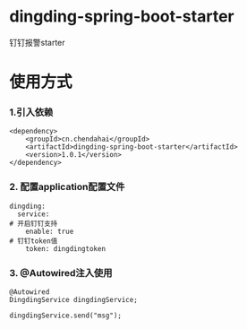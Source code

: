 # dingding-spring-boot-starter
钉钉报警starter

# 使用方式

### 1.引入依赖
```$xslt
<dependency>
    <groupId>cn.chendahai</groupId>
    <artifactId>dingding-spring-boot-starter</artifactId>
    <version>1.0.1</version>
</dependency>
```

### 2. 配置application配置文件
```$xslt
dingding:
  service:
# 开启钉钉支持
    enable: true
# 钉钉token值
    token: dingdingtoken
```

### 3. @Autowired注入使用
```$xslt
@Autowired
DingdingService dingdingService;

dingdingService.send("msg");
```